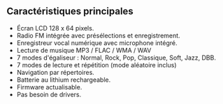 ## Caractéristiques principales

-	Écran LCD 128 x 64 pixels.
-	Radio FM intégrée avec présélections et enregistrement.
-	Enregistreur vocal numérique avec microphone intégré.
-	Lecture de musique MP3 / FLAC / WMA / WAV
-	7 modes d'égaliseur : Normal, Rock, Pop, Classique, Soft, Jazz, DBB.
-	7 modes de lecture et répétition (mode aléatoire inclus)
-	Navigation par répertoires.
-	Batterie au lithium rechargeable.
-	Firmware actualisable.
-	Pas besoin de drivers.
